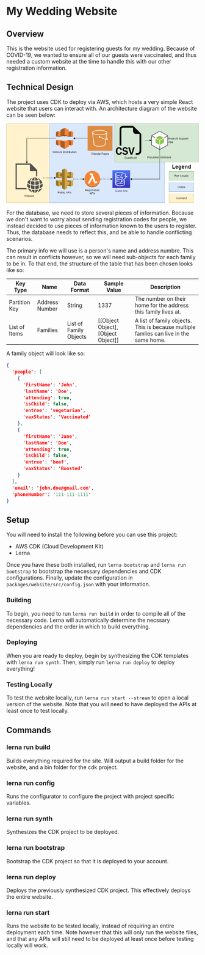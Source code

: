 # My Wedding Website

## Overview
This is the website used for registering guests for my wedding. Because of COVID-19, we wanted to ensure all of our guests were vaccinated, and thus needed a custom website at the time to handle this with our other registration information.

## Technical Design
The project uses CDK to deploy via AWS, which hosts a very simple React website that users can interact with. An architecture diagram of the website can be seen below:

![The architecture diagram for the website.](https://github.com/GEMISIS/wedding-website/blob/main/diagrams/architecture.png?raw=true)

For the database, we need to store several pieces of information. Because we don't want to worry about sending registration codes for people, we instead decided to use pieces of information known to the users to register. Thus, the database needs to reflect this, and be able to handle conflicting scenarios.

The primary info we will use is a person's name and address numbre. This can result in conflicts however, so we will need sub-objects for each family to be in. To that end, the structure of the table that has been chosen looks like so:

|Key Type|Name|Data Format|Sample Value|Description|
|---|---|---|---|---|
|Partition Key|Address Number|String|1337|The number on their home for the address this family lives at.|
|List of Items|Families|List of Family Objects|[[Object Object],[Object Object]]|A list of family objects. This is because multiple famlies can live in the same home.

A family object will look like so:
```json
{
  'people': [
    {
      'firstName': 'John',
      'lastName': 'Doe',
      'attending': true,
      'isChild': false,
      'entree': 'vegetarian',
      'vaxStatus': 'Vaccinated'
    },
    {
      'firstName': 'Jane',
      'lastName': 'Doe',
      'attending': true,
      'isChild': false,
      'entree': 'beef',
      'vaxStatus': 'Boosted'
    }
  ],
  'email': 'john.doe@gmail.com',
  'phoneNumber': '111-111-1111'
}
```

## Setup
You will need to install the following before you can use this project:
- AWS CDK (Cloud Development Kit)
- Lerna

Once you have these both installed, run `lerna bootstrap` and `lerna run bootstrap` to bootstrap the necessary dependencies and CDK configurations. Finally, update the configuration in `packages/website/src/config.json` with your information.

### Building
To begin, you need to run `lerna run build` in order to compile all of the necessary code. Lerna will automatically determine the necssary dependencies and the order in which to build everything.

### Deploying
When you are ready to deploy, begin by synthesizing the CDK templates with `lerna run synth`. Then, simply run `lerna run deploy` to deploy everything!

### Testing Locally
To test the website locally, run `lerna run start --stream` to open a local version of the website. Note that you will need to have deployed the APIs at least once to test locally.

## Commands

### lerna run build
Builds everything required for the site. Will output a build folder for the website, and a bin folder for the cdk project.

### lerna run config
Runs the configurator to configure the project with project specific variables.

### lerna run synth
Synthesizes the CDK project to be deployed.

### lerna run bootstrap
Bootstrap the CDK project so that it is deployed to your account.

### lerna run deploy
Deploys the previously synthesized CDK project. This effectively deploys the entire website.

### lerna run start
Runs the website to be tested locally, instead of requiring an entire deployment each time. Note however that this will only run the website files, and that any APIs will still need to be deployed at least once before testing locally will work.